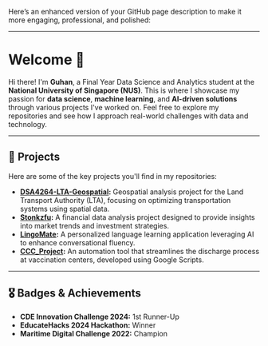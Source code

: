 Here’s an enhanced version of your GitHub page description to make it more engaging, professional, and polished:

---

# Welcome 👋  

Hi there! I'm **Guhan**, a Final Year Data Science and Analytics student at the **National University of Singapore (NUS)**. This is where I showcase my passion for **data science**, **machine learning**, and **AI-driven solutions** through various projects I've worked on. Feel free to explore my repositories and see how I approach real-world challenges with data and technology.  

---

## 🚀 **Projects**  

Here are some of the key projects you'll find in my repositories:  
- **[DSA4264-LTA-Geospatial](#):** Geospatial analysis project for the Land Transport Authority (LTA), focusing on optimizing transportation systems using spatial data.  
- **[Stonkzfu](#):** A financial data analysis project designed to provide insights into market trends and investment strategies.  
- **[LingoMate](#):** A personalized language learning application leveraging AI to enhance conversational fluency.  
- **[CCC_Project](#):** An automation tool that streamlines the discharge process at vaccination centers, developed using Google Scripts.  

---

## 🎖️ **Badges & Achievements**  
- **CDE Innovation Challenge 2024:** 1st Runner-Up  
- **EducateHacks 2024 Hackathon:** Winner  
- **Maritime Digital Challenge 2022:** Champion  
